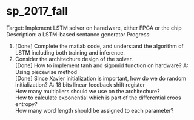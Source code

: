 # sp_2017_fall
Target: Implement LSTM solver on haradware, either FPGA or the chip
Description: a LSTM-based sentance generator
Progress:
1. [Done] Complete the matlab code, and understand the algorithm of LSTM including both training and inference.  
2. Consider the architechure design of the solver.  
[Done] How to implement tanh and sigomid function on hardware? A: Using piecewise method  
[Done] Since Xavier initialization is important, how do we do random initialization? A: 18 bits linear feedback shift register  
How many multipliers should we use on the architechure?   
How to calculate exponential which is part of the differential croos entropy?  
How many word length should be assigned to each parameter?
